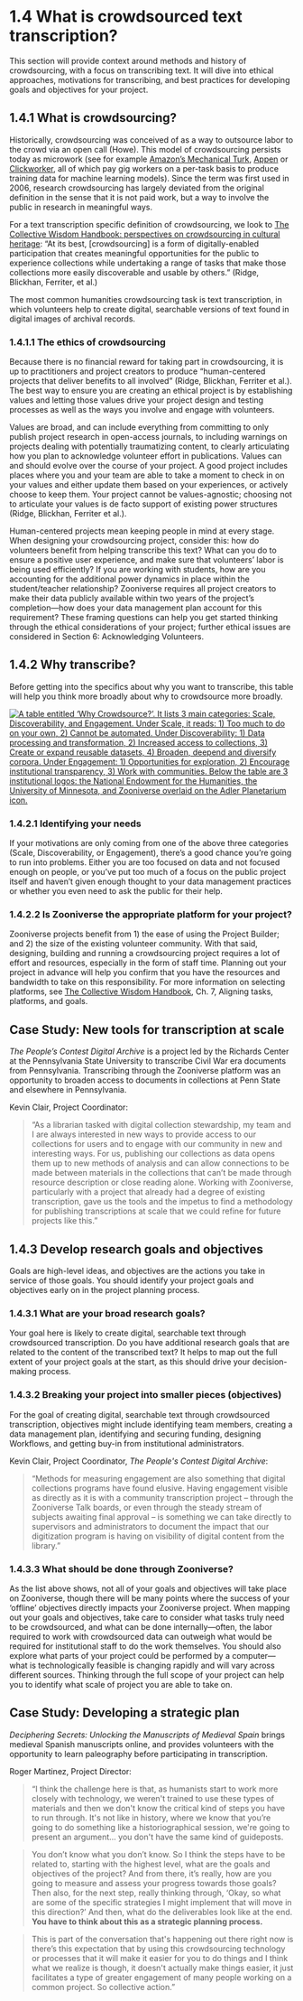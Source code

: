# 1.4 What is crowdsourced text transcription?

This section will provide context around methods and history of crowdsourcing, with a focus on transcribing text. It will dive into ethical approaches, motivations for transcribing, and best practices for developing goals and objectives for your project.

## 1.4.1 What is crowdsourcing? 

Historically, crowdsourcing was conceived of as a way to outsource labor to the crowd via an open call (Howe). This model of crowdsourcing persists today as microwork (see for example [Amazon’s Mechanical Turk](https://www.mturk.com/), [Appen](https://appen.com/) or [Clickworker](https://www.clickworker.com/), all of which pay gig workers on a per-task basis to produce training data for machine learning models). Since the term was first used in 2006, research crowdsourcing has largely deviated from the original definition in the sense that it is not paid work, but a way to involve the public in research in meaningful ways.

For a text transcription specific definition of crowdsourcing, we look to [The Collective Wisdom Handbook: perspectives on crowdsourcing in cultural heritage](https://doi.org/10.21428/a5d7554f.1b80974b): “At its best, [crowdsourcing] is a form of digitally-enabled participation that creates meaningful opportunities for the public to experience collections while undertaking a range of tasks that make those collections more easily discoverable and usable by others.” (Ridge, Blickhan, Ferriter, et al.) 

The most common humanities crowdsourcing task is text transcription, in which volunteers help to create digital, searchable versions of text found in digital images of archival records.


### 1.4.1.1 The ethics of crowdsourcing

Because there is no financial reward for taking part in crowdsourcing, it is up to practitioners and project creators to produce “human-centered projects that deliver benefits to all involved” (Ridge, Blickhan, Ferriter et al.). The best way to ensure you are creating an ethical project is by establishing values and letting those values drive your project design and testing processes as well as the ways you involve and engage with volunteers. 

Values are broad, and can include everything from committing to only publish project research in open-access journals, to including warnings on projects dealing with potentially traumatizing content, to clearly articulating how you plan to acknowledge volunteer effort in publications. Values can and should evolve over the course of your project. A good project includes places where you and your team are able to take a moment to check in on your values and either update them based on your experiences, or actively choose to keep them. Your project cannot be values-agnostic; choosing not to articulate your values is de facto support of existing power structures (Ridge, Blickhan, Ferriter et al.).

Human-centered projects mean keeping people in mind at every stage. When designing your crowdsourcing project, consider this: how do volunteers benefit from helping transcribe this text? What can you do to ensure a positive user experience, and make sure that volunteers’ labor is being used efficiently? If you are working with students, how are you accounting for the additional power dynamics in place within the student/teacher relationship? Zooniverse requires all project creators to make their data publicly available within two years of the project’s completion—how does your data management plan account for this requirement?  These framing questions can help you get started thinking through the ethical considerations of your project; further ethical issues are considered in Section 6: Acknowledging Volunteers.




## 1.4.2 Why transcribe?

Before getting into the specifics about why you want to transcribe, this table will help you think more broadly about why to crowdsource more broadly.

[![A table entitled ‘Why Crowdsource?’. It lists 3 main categories: Scale, Discoverability, and Engagement. Under Scale, it reads: 1) Too much to do on your own, 2) Cannot be automated. Under Discoverability: 1) Data processing and transformation, 2) Increased access to collections, 3) Create or expand reusable datasets, 4) Broaden, deepend and diversify corpora. Under Engagement: 1) Opportunities for exploration, 2) Encourage institutional transparency, 3) Work with communities. Below the table are 3 institutional logos: the National Endowment for the Humanities, the University of Minnesota, and Zooniverse overlaid on the Adler Planetarium icon.](/img/transcription-images/1-4_why_crowdsource.png)](/img/transcription-images/1-4_why_crowdsource.png)


### 1.4.2.1 Identifying your needs

If your motivations are only coming from one of the above three categories (Scale, Discoverability, or Engagement), there’s a good chance you’re going to run into problems. Either you are too focused on data and not focused enough on people, or you’ve put too much of a focus on the public project itself and haven’t given enough thought to your data management practices or whether you even need to ask the public for their help.


### 1.4.2.2 Is Zooniverse the appropriate platform for your project?

Zooniverse projects benefit from 1) the ease of using the Project Builder; and 2) the size of the existing volunteer community. With that said, designing, building and running a crowdsourcing project requires a lot of effort and resources, especially in the form of staff time. Planning out your project in advance will help you confirm that you have the resources and bandwidth to take on this responsibility. For more information on selecting platforms, see [The Collective Wisdom Handbook](https://doi.org/10.21428/a5d7554f.1b80974b), Ch. 7, Aligning tasks, platforms, and goals.


## Case Study: New tools for transcription at scale

_The People’s Contest Digital Archive_ is a project led by the Richards Center at the Pennsylvania State University to transcribe Civil War era documents from Pennsylvania. Transcribing through the Zooniverse platform was an opportunity to broaden access to documents in collections at Penn State and elsewhere in Pennsylvania. 

Kevin Clair, Project Coordinator: 

> “As a librarian tasked with digital collection stewardship, my team and I are always interested in new ways to provide access to our collections for users and to engage with our community in new and interesting ways. For us, publishing our collections as data opens them up to new methods of analysis and can allow connections to be made between materials in the collections that can’t be made through resource description or close reading alone. Working with Zooniverse, particularly with a project that already had a degree of existing transcription, gave us the tools and the impetus to find a methodology for publishing transcriptions at scale that we could refine for future projects like this.”


## 1.4.3 Develop research goals and objectives

Goals are high-level ideas, and objectives are the actions you take in service of those goals. You should identify your project goals and objectives early on in the project planning process.


### 1.4.3.1 What are your broad research goals?

Your goal here is likely to create digital, searchable text through crowdsourced transcription. Do you have additional research goals that are related to the content of the transcribed text? It helps to map out the full extent of your project goals at the start, as this should drive your decision-making process.


### 1.4.3.2 Breaking your project into smaller pieces (objectives)

For the goal of creating digital, searchable text through crowdsourced transcription, objectives might include identifying team members, creating a data management plan, identifying and securing funding, designing Workflows, and getting buy-in from institutional administrators.

Kevin Clair, Project Coordinator, _The People's Contest Digital Archive_:

> “Methods for measuring engagement are also something that digital collections programs have found elusive. Having engagement visible as directly as it is with a community transcription project – through the Zooniverse Talk boards, or even through the steady stream of subjects awaiting final approval – is something we can take directly to supervisors and administrators to document the impact that our digitization program is having on visibility of digital content from the library.”


### 1.4.3.3 What should be done through Zooniverse?

As the list above shows, not all of your goals and objectives will take place on Zooniverse, though there will be many points where the success of your ‘offline’ objectives directly impacts your Zooniverse project. When mapping out your goals and objectives, take care to consider what tasks truly need to be crowdsourced, and what can be done internally—often, the labor required to work with crowdsourced data can outweigh what would be required for institutional staff to do the work themselves. You should also explore what parts of your project could be performed by a computer—what is technologically feasible is changing rapidly and will vary across different sources. Thinking through the full scope of your project can help you to identify what scale of project you are able to take on. 


## Case Study: Developing a strategic plan

_Deciphering Secrets: Unlocking the Manuscripts of Medieval Spain_ brings medieval Spanish manuscripts online, and provides volunteers with the opportunity to learn paleography before participating in transcription.

Roger Martinez, Project Director:

> “I think the challenge here is that, as humanists start to work more closely with technology, we weren't trained to use these types of materials and then we don't know the critical kind of steps you have to run through. It's not like in history, where we know that you’re going to do something like a historiographical session, we're going to present an argument... you don't have the same kind of guideposts. 

> You don’t know what you don’t know. So I think the steps have to be related to, starting with the highest level, what are the goals and objectives of the project? And from there, it’s really, how are you going to measure and assess your progress towards those goals? Then also, for the next step, really thinking through, ‘Okay, so what are some of the specific strategies I might implement that will move in this direction?’ And then, what do the deliverables look like at the end. **You have to think about this as a strategic planning process.**

> This is part of the conversation that's happening out there right now is there’s this expectation that by using this crowdsourcing technology or processes that it will make it easier for you to do things and I think what we realize is though, it doesn't actually make things easier, it just facilitates a type of greater engagement of many people working on a common project. So collective action.”













